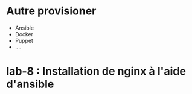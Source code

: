 # Autre provisioner

- Ansible
- Docker
- Puppet
- ....

# lab-8 : Installation de nginx à l'aide d'ansible